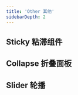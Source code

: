 ```yaml
---
title: 'Other 其他'
sidebarDepth: 2
---
```

## Sticky 粘滞组件
<ClientOnly>
  <sakura-sticky/>
</ClientOnly>

## Collapse 折叠面板
<ClientOnly>
  <sakura-collapse/>
</ClientOnly>

## Slider 轮播
<ClientOnly>
  <sakura-slide/>
</ClientOnly>


